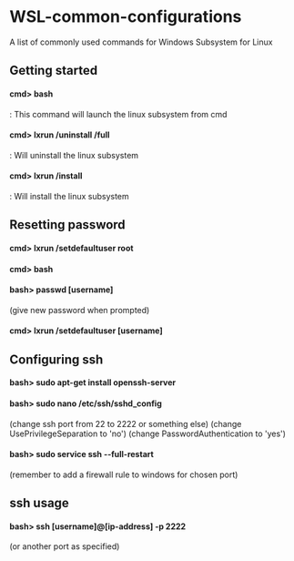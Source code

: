 # WSL-common-configurations
A list of commonly used commands for Windows Subsystem for Linux

## Getting started
#### cmd> bash  
: This command will launch the linux subsystem from cmd

#### cmd> lxrun /uninstall /full
: Will uninstall the linux subsystem

#### cmd> lxrun /install
: Will install the linux subsystem

## Resetting password
#### cmd> lxrun /setdefaultuser root
#### cmd> bash
#### bash> passwd [username]
(give new password when prompted)
#### cmd> lxrun /setdefaultuser [username]


## Configuring ssh
#### bash> sudo apt-get install openssh-server
#### bash> sudo nano /etc/ssh/sshd_config
(change ssh port from 22 to 2222 or something else)
(change UsePrivilegeSeparation to 'no')
(change PasswordAuthentication to 'yes')
#### bash> sudo service ssh --full-restart
(remember to add a firewall rule to windows for chosen port)

## ssh usage
#### bash> ssh [username]@[ip-address] -p 2222
(or another port as specified)
